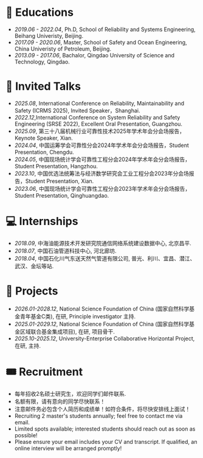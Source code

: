 
# 📖 Educations
- *2019.06 - 2022.04*, Ph.D, School of Reliability and Systems Engineering, Beihang Univeristy, Beijing.
- *2017.09 - 2020.06*, Master, School of Safety and Ocean Engineering, China Univeristy of Petroleum, Beijing.
- *2013.09 - 2017.06*, Bachalor, Qingdao University of Science and Technology, Qingdao.

# 💬 Invited Talks
- *2025.08*, International Conference on Reliability, Maintainability and Safety (ICRMS 2025), Invited Speaker，Shanghai.
- *2022.12*,International Conference on System Reliability and Safety Engineering (SRSE 2022), Excellent Oral Presentation, Guangzhou.
- *2025.09*, 第三十八届机械行业可靠性技术2025年学术年会分会场报告，Keynote Speaker, Xian.
- *2024.04*, 中国运筹学会可靠性分会2024年学术年会分会场报告，Student Presentation, Chengdu.
- *2024.05*, 中国现场统计学会可靠性工程分会2024年学术年会分会场报告，Student Presentation, Hangzhou.
- *2023.10*, 中国优选法统筹法与经济数学研究会工业工程分会2023年分会场报告，Student Presentation, Xian.
- *2023.06*, 中国现场统计学会可靠性工程分会2023年学术年会分会场报告，Student Presentation, Qinghuangdao.
  
# 💻 Internships
- *2018.09*, 中海油能源技术开发研究院通信网络系统建设数据中心, 北京昌平.
- *2018.07*, 中国石油管道科技中心, 河北廊坊.
- *2018.04*, 中国石化川气东送天然气管道有限公司, 普光、利川、宜昌、潜江、武汉、金坛等站.

# 💼 Projects  
- *2026.01-2028.12*, National Science Foundation of China (国家自然科学基金青年基金C类), 在研, Principle investigator 主持.
- *2025.01-2029.12*, National Science Foundation of China (国家自然科学基金区域联合基金集成项目), 在研, 项目骨干.
- *2025.10-2025.12*, University-Enterprise Collaborative Horizontal Project, 在研, 主持.

# 🎟️ Recruitment  
- 每年招收2名硕士研究生，欢迎同学们邮件联系.
- 名额有限，请有意向的同学尽快联系！
- 注意邮件务必包含个人简历和成绩单！如符合条件，将尽快安排线上面试！
- Recruiting 2 master's students annually; feel free to contact me via email.
- Limited spots available; interested students should reach out as soon as possible!
- Please ensure your email includes your CV and transcript. If qualified, an online interview will be arranged promptly!


